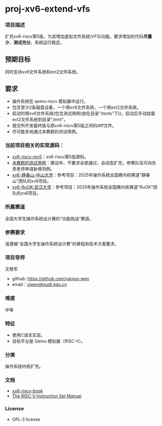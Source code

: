 # proj-xv6-extend-vfs

### 项目描述
扩充xv6-riscv第5版，为其增加虚拟文件系统(VFS)功能。要求增加的代码**尽量少**，**测试充分**，系统运行稳定。

## 预期目标
同时支持xv6文件系统和ext2文件系统。

## 要求
- 操作系统在 qemu-riscv 模拟器中运行。
- 包含至少2各磁盘设备，一个用xv6文件系统，一个用ext2文件系统。
- 启动时用xv6文件系统(包含测试用例(放在目录"/tests"下))，启动后手动挂载ext2文件系统到目录"/mnt"。
- 提交所开发最终版与原xv6-riscv第5版之间的diff文件。
- 尽可能多地通过本赛题的测试用例。

### 当前项目相关的实现源码：
- [xv6-riscv-rev5](https://github.com/mit-pdos/xv6-riscv/releases/tag/xv6-riscv-rev5)：xv6-riscv第5版源码。
- [本赛题的测试用例](https://github.com/yanjun-wen/xv6-extend-vfs/tree/main/tests)：建设中，不要求全部通过，会动态扩充，参赛队伍可向负责老师申请新增测例。
- [xv6-静春山-中山大学](https://gitlab.eduxiji.net/educg-group-36002-2710490/T202510558995330-264)：参考项目：2025年操作系统全国赛内核赛道"静春山"团队的xv6项目。
- [xv6-RuOK-武汉大学](https://gitlab.eduxiji.net/educg-group-36002-2710490/T202510486995232-2402)：参考项目：2025年操作系统全国赛内核赛道"RuOK"团队的xv6项目。

### 所属赛道
全国大学生操作系统设计赛的“功能挑战”赛道。

### 参赛要求
请遵循“全国大学生操作系统设计赛”的章程和技术方案要求。

### 项目导师
文艳军 
- github: https://github.com/yanjun-wen
- email：yjwen@nudt.edu.cn 

### 难度
中等

### 特征
- 使用C语言实现。
- 目标平台是 Qemu 模拟器（RISC-V）。

### 分类
操作系统内核扩充。

### 文档
- [xv6-riscv-book](https://github.com/mit-pdos/xv6-riscv-book)
- [The RISC-V Instruction Set Manual](https://riscv.org/technical/specifications/)

### License
- GPL-3 license

